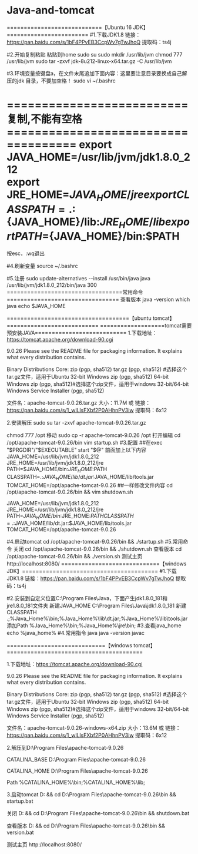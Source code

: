 # Java-and-tomcat
============================【Ubuntu 16 JDK】========================
#1.下载JDK1.8
链接：https://pan.baidu.com/s/1bF4PPvEB3CcpWv7gTwJhoQ 
提取码：ts4j 

#2.开始复制粘贴
粘贴到home
sudo su
sudo mkdir /usr/lib/jvm
chmod 777 /usr/lib/jvm
sudo tar -zxvf jdk-8u212-linux-x64.tar.gz -C /usr/lib/jvm

#3.环境变量按键盘a，在文件末尾追加下面内容：这里要注意目录要换成自己解压的jdk 目录，不要加空格！
sudo vi ~/.bashrc



==========================复制,不能有空格====================================
export JAVA_HOME=/usr/lib/jvm/jdk1.8.0_212  
export JRE_HOME=${JAVA_HOME}/jre  
export CLASSPATH=.:${JAVA_HOME}/lib:${JRE_HOME}/lib  
export PATH=${JAVA_HOME}/bin:$PATH  
===============================================================
按esc，:wq退出

#4.刷新变量
source ~/.bashrc

#5.注册
sudo update-alternatives --install /usr/bin/java java /usr/lib/jvm/jdk1.8.0_212/bin/java 300
==================================常用命令=================================
查看版本
java -version
which java
echo $JAVA_HOME

====================================【ubuntu tomcat】===========================
===================tomcat需要预安装JAVA===========================
1.下载地址：https://tomcat.apache.org/download-90.cgi

9.0.26
Please see the README file for packaging information. It explains what every distribution contains.

Binary Distributions
Core:
zip (pgp, sha512)
tar.gz (pgp, sha512)  #选择这个tar.gz文件，适用于Ubuntu
32-bit Windows zip (pgp, sha512)
64-bit Windows zip (pgp, sha512)#选择这个zip文件，适用于windows
32-bit/64-bit Windows Service Installer (pgp, sha512)

文件名：apache-tomcat-9.0.26.tar.gz
大小：11.7M
或
链接：https://pan.baidu.com/s/1_wlLlsFXbf2P0AHhnPV3iw 
提取码：6x12 

2.安装解压
sudo su
tar -zxvf apache-tomcat-9.0.26.tar.gz

chmod 777 /opt
移动
sudo cp -r apache-tomcat-9.0.26   /opt
打开编辑
cd /opt/apache-tomcat-9.0.26/bin
vim startup.sh
#3.配置
##在exec "$PRGDIR"/"$EXECUTABLE" start "$@" 前面加上以下内容
JAVA_HOME=/usr/lib/jvm/jdk1.8.0_212
JRE_HOME=/usr/lib/jvm/jdk1.8.0_212/jre  
PATH=$JAVA_HOME/bin:$JRE_HOME:$PATH  
CLASSPATH=.:$JAVA_HOME/lib/dt.jar:$JAVA_HOME/lib/tools.jar  
TOMCAT_HOME=/opt/apache-tomcat-9.0.26
##一样修改文件内容
cd /opt/apache-tomcat-9.0.26/bin && vim shutdown.sh

JAVA_HOME=/usr/lib/jvm/jdk1.8.0_212
JRE_HOME=/usr/lib/jvm/jdk1.8.0_212/jre  
PATH=$JAVA_HOME/bin:$JRE_HOME:$PATH  
CLASSPATH=.:$JAVA_HOME/lib/dt.jar:$JAVA_HOME/lib/tools.jar  
TOMCAT_HOME=/opt/apache-tomcat-9.0.26

#4.启动tomcat
cd /opt/apache-tomcat-9.0.26/bin && ./startup.sh
#5.常用命令
关闭
cd /opt/apache-tomcat-9.0.26/bin && ./shutdown.sh
查看版本
cd /opt/apache-tomcat-9.0.26/bin && ./version.sh
测试主页
http://localhost:8080/
=============================【windows JDK】========================================
#1.下载JDK1.8
链接：https://pan.baidu.com/s/1bF4PPvEB3CcpWv7gTwJhoQ 
提取码：ts4j 

#2.安装到自定义位置C:\Program Files\Java，下面产生jdk1.8.0_181和jre1.8.0_181文件夹
新建JAVA_HOME
C:\Program Files\Java\jdk1.8.0_181
新建CLASSPATH
.;%Java_Home%\bin;%Java_Home%\lib\dt.jar;%Java_Home%\lib\tools.jar
添加Path
%Java_Home%\bin;%Java_Home%\jre\bin;
#3.查看java_home
echo %java_home%
#4.常用指令
java
java -version
javac

=============================【windows tomcat】========================================

1.下载地址：https://tomcat.apache.org/download-90.cgi

9.0.26
Please see the README file for packaging information. It explains what every distribution contains.

Binary Distributions
Core:
zip (pgp, sha512)
tar.gz (pgp, sha512)  #选择这个tar.gz文件，适用于Ubuntu
32-bit Windows zip (pgp, sha512)
64-bit Windows zip (pgp, sha512)#选择这个zip文件，适用于windows
32-bit/64-bit Windows Service Installer (pgp, sha512)

文件名：apache-tomcat-9.0.26-windows-x64.zip
大小：13.6M
或
链接：https://pan.baidu.com/s/1_wlLlsFXbf2P0AHhnPV3iw 
提取码：6x12 

2.解压到D:\Program Files\apache-tomcat-9.0.26

CATALINA_BASE
D:\Program Files\apache-tomcat-9.0.26

CATALINA_HOME
D:\Program Files\apache-tomcat-9.0.26

Path
%CATALINA_HOME%\bin;%CATALINA_HOME%\lib;

3.启动tomcat
D: && cd D:\Program Files\apache-tomcat-9.0.26\bin && startup.bat

关闭
D: && cd D:\Program Files\apache-tomcat-9.0.26\bin && shutdown.bat

查看版本
D: && cd D:\Program Files\apache-tomcat-9.0.26\bin && version.bat

测试主页
http://localhost:8080/
